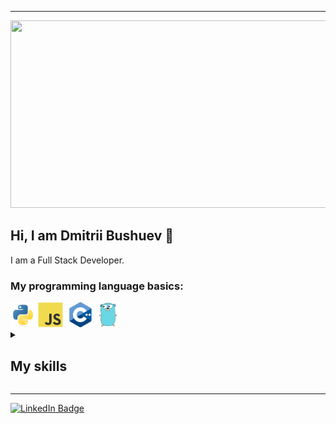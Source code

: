 

---
<div align="center" width="960">
  <img src="https://github.com/user-attachments/assets/a695697d-8938-4725-bdd3-3c6c15c2b3cd" width="1060" height="300"/>
</div>

## Hi, I am Dmitrii Bushuev 👋

I am a Full Stack Developer.



### My programming language basics:

<div>
  <img src="https://github.com/devicons/devicon/blob/master/icons/python/python-original.svg" title="Python" **alt="Python" width="40" height="40"/>
  <img src="https://github.com/devicons/devicon/blob/master/icons/javascript/javascript-original.svg" title="JavaScript" alt="JavaScript" width="40" height="40"/>&nbsp;
  <img src="https://github.com/devicons/devicon/blob/master/icons/cplusplus/cplusplus-original.svg" title="C++" **alt="C++" width="40" height="40"/>
  <img src="https://github.com/devicons/devicon/blob/master/icons/go/go-original.svg" title="Golang" **alt="Golang" width="40" height="40"/>

</div>


<details>
<summary>
  
  ## My skills
  
</summary>

### Gamedev skills:


<div>
    <img src="https://github.com/devicons/devicon/blob/master/icons/csharp/csharp-original.svg" title="C#" **alt="C#" width="40" height="40"/>
    <img src="https://github.com/devicons/devicon/blob/master/icons/blender/blender-original.svg" title="Blender" **alt="Blender" width="40" height="40"/>
    <img src="https://github.com/devicons/devicon/blob/master/icons/unity/unity-original.svg" title="Unity" **alt="Unity" width="40" height="40"/>
</div>

### Frontend skills:

<div>
  <img src="https://github.com/devicons/devicon/blob/master/icons/react/react-original-wordmark.svg" title="React" alt="React" width="40" height="40"/>&nbsp;
  <img src="https://github.com/devicons/devicon/blob/master/icons/css3/css3-plain-wordmark.svg"  title="CSS3" alt="CSS" width="40" height="40"/>&nbsp;
  <img src="https://github.com/devicons/devicon/blob/master/icons/html5/html5-original.svg" title="HTML5" alt="HTML" width="40" height="40"/>&nbsp;
  <img src="https://github.com/devicons/devicon/blob/master/icons/nodejs/nodejs-original-wordmark.svg" title="NodeJS" alt="NodeJS" width="40" height="40"/>&nbsp;
  <img src="https://github.com/devicons/devicon/blob/master/icons/threejs/threejs-original.svg" title="Three.js" **alt="Three.js" width="40" height="40"/>

</div>

### Backend skills:
<div>
  <img src="https://github.com/devicons/devicon/blob/master/icons/fastapi/fastapi-original-wordmark.svg" title="FastAPI" **alt="FastAPI" width="40" height="40"/>
  <img src="https://github.com/devicons/devicon/blob/master/icons/flask/flask-original-wordmark.svg" title="Flask" **alt="Flask" width="40" height="40"/>
  <img src="https://github.com/devicons/devicon/blob/master/icons/sqlalchemy/sqlalchemy-original.svg" title="SQLAlchemy" **alt="SQLAlchemy" width="40" height="40"/>
  <img src="https://github.com/devicons/devicon/blob/master/icons/selenium/selenium-original.svg" title="Selenium" **alt="Selenium" width="40" height="40"/>

</div>


### ML skills:

<div>
  <img src="https://github.com/devicons/devicon/blob/master/icons/pytorch/pytorch-original.svg" title="PyTorch" **alt="PyTorch" width="40" height="40"/>
  <img src="https://github.com/devicons/devicon/blob/master/icons/opencv/opencv-original.svg" title="OpenCV" **alt="OpenCV" width="40" height="40"/>
  <img src="https://github.com/devicons/devicon/blob/master/icons/numpy/numpy-original.svg" title="Numpy" **alt="Numpy" width="40" height="40"/>
  <img src="https://github.com/devicons/devicon/blob/master/icons/scikitlearn/scikitlearn-original.svg" title="Scikit-Learn" **alt="Scikit-Learn" width="40" height="40"/>
  <img src="https://github.com/devicons/devicon/blob/master/icons/tensorflow/tensorflow-original.svg" title="TensorFlow" **alt="TensorFlow" width="40" height="40"/>
  <img src="https://github.com/devicons/devicon/blob/master/icons/jupyter/jupyter-original-wordmark.svg" title="Jupyter" **alt="Jupyter" width="40" height="40"/>
</div>

### Other skills:

<div>
  <img src="https://github.com/devicons/devicon/blob/master/icons/git/git-original-wordmark.svg" title="Git" **alt="Git" width="40" height="40"/>
  <img src="https://github.com/devicons/devicon/blob/master/icons/docker/docker-original-wordmark.svg" title="Docker" **alt="Docker" width="40" height="40"/>
  <img src="https://github.com/devicons/devicon/blob/master/icons/postman/postman-original.svg" title="Postman" **alt="Postman" width="40" height="40"/>
  <img src="https://github.com/devicons/devicon/blob/master/icons/postgresql/postgresql-original.svg" title="PostgreSQL" **alt="PostgreSQL" width="40" height="40"/>
  <img src="https://github.com/devicons/devicon/blob/master/icons/sqlite/sqlite-original.svg" title="SQLite" **alt="SQLite" width="40" height="40"/>
  <img src="https://github.com/devicons/devicon/blob/master/icons/linux/linux-original.svg" title="Linux" **alt="Linux" width="40" height="40"/>
  <img src="https://github.com/devicons/devicon/blob/master/icons/cmake/cmake-original.svg" title="CMake" **alt="CMake" width="40" height="40"/>
</div>


</details>


---
<div id="badges" style="background-color:'white'">
  <a href="your-linkedin-URL">
    <img src="https://img.shields.io/badge/LinkedIn-blue?style=for-the-badge&logo=linkedin&logoColor=white" alt="LinkedIn Badge"/>
  </a>

  </a>
</div>




<!--


- :telescope: I’m working as a Software Engineer and contributing to frontend and backend for building web applications.

- :seedling: Exploring Technical Content Writing.

- :zap: In my free time, I solve problems on GeeksforGeeks and read tech articles.


**bushuevda/bushuevda** is a ✨ _special_ ✨ repository because its `README.md` (this file) appears on your GitHub profile.
![](https://komarev.com/ghpvc/?username=bushuevda)

Here are some ideas to get you started:
- 🔭 I’m currently working on ...
- 🌱 I’m currently learning ...
- 👯 I’m looking to collaborate on ...
- 🤔 I’m looking for help with ...
- 💬 Ask me about ...
- 📫 How to reach me: ...
- 😄 Pronouns: ...
- ⚡ Fun fact: ...
-->
